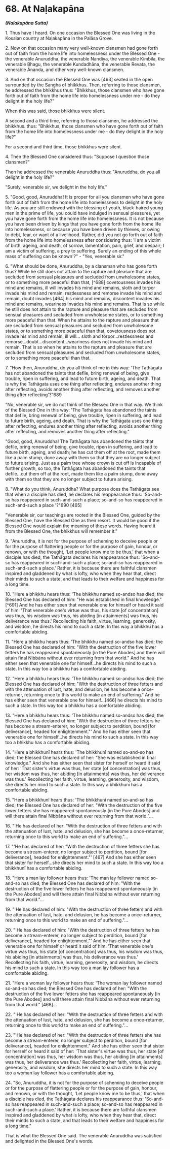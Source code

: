 # 68. At Naḷakapāna
***(Nalakapāna Sutta)***

1\. Thus have I heard. On one occasion the Blessed One was living in the Kosalan country at Naḷakapāna in the Palāsa Grove.

2\. Now on that occasion many very well-known clansmen had gone forth out of faith from the home life into homelessness under the Blessed One - the venerable Anuruddha, the venerable Nandiya, the venerable Kimbila, the venerable Bhagu, the venerable Kundadhāna, the venerable Revata, the venerable Ānanda, and other very well-known clansmen.

3\. And on that occasion the Blessed One was [463] seated in the open surrounded by the Sangha of bhikkhus. Then, referring to those clansmen, he addressed the bhikkhus thus: "Bhikkhus, those clansmen who have gone forth out of faith from the home life into homelessness under me - do they delight in the holy life?"

When this was said, those bhikkhus were silent.

A second and a third time, referring to those clansmen, he addressed the bhikkhus. thus: "Bhikkhus, those clansmen who have gone forth out of faith from the home life into homelessness under me - do they delight in the holy life?"

For a second and third time, those bhikkhus were silent.

4\. Then the Blessed One considered thus: "Suppose I question those clansmen?"

Then he addressed the venerable Anuruddha thus: "Anuruddha, do you all delight in the holy life?"

"Surely, venerable sir, we delight in the holy life."

5\. "Good, good, Anuruddha! It is proper for all you clansmen who have gone forth out of faith from the home life into homelessness to delight in the holy life. As you are still endowed with the blessing of youth, black-haired young men in the prime of life, you could have indulged in sensual pleasures, yet you have gone forth from the home life into homelessness. It is not because
you have been driven by kings that you have gone forth from the home life into homelessness, or because you have been driven by thieves, or owing to debt, fear, or want of a livelihood. Rather, did you not go forth out of faith from the home life into homelessness after considering thus: 'I am a victim of birth, ageing, and death, of sorrow, lamentation, pain, grief, and despair; I am a victim of suffering, a prey to suffering. Surely an ending of this whole mass of suffering can be known'?" - "Yes, venerable sir."

<!--pg-->
6\. "What should be done, Anuruddha, by a clansman who has gone forth thus? While he still does not attain to the rapture and pleasure that are secluded from sensual pleasures and secluded from unwholesome states, or to something more peaceful than that, [^688] covetousness invades his mind and remains, ill will invades his mind and remains, sloth and torpor invade his mind and remain, restlessness and remorse invade his mind and remain, doubt invades [464] his mind and remains, discontent invades his mind and remains, weariness invades his mind and remains. That is so while he still does not attain to the rapture and pleasure that are secluded from sensual pleasures and secluded from unwholesome states, or to something more peaceful than that. When he attains to the rapture and pleasure that are secluded from sensual pleasures and secluded from unwholesome states, or to something more peaceful than that, covetousness does not invade his mind and remain, ill will... sloth and torpor...restlessness and remorse...doubt...discontent...weariness does not invade his mind and remain. That is so when he attains to the rapture and pleasure that are secluded from sensual pleasures and secluded from unwholesome states, or to something more peaceful than that.

7\. "How then, Anuruddha, do you all think of me in this way: 'The Tathāgata has not abandoned the taints that defile, bring renewal of being, give trouble, ripen in suffering, and lead to future birth, ageing, and death. That is why the Tathāgata uses one thing after reflecting, endures another thing after reflecting, avoids another thing after reflecting, and removes another thing after reflecting'?"689

"No, venerable sir, we do not think of the Blessed One in that way. We think of the Blessed One in this way: 'The Tathāgata has abandoned the taints that defile, bring renewal of being, give trouble, ripen in suffering, and lead to future birth, ageing, and
death. That is why the Tathāgata uses one thing after reflecting, endures another thing after reflecting, avoids another thing after reflecting, and removes another thing after reflecting."

"Good, good, Anuruddha! The Tathāgata has abandoned the taints that defile, bring renewal of being, give trouble, ripen in suffering, and lead to future birth, ageing, and death; he has cut them off at the root, made them like a palm stump, done away with them so that they are no longer subject to future arising. Just as a palm tree whose crown is cut off is incapable of further growth, so too, the Tathāgata has abandoned the taints that defile...cut them off at the root, made them like a palm stump, done away with them so that they are no longer subject to future arising.

8\. "What do you think, Anuruddha? What purpose does the Tathāgata see that when a disciple has died, he declares his reappearance thus: 'So-and-so has reappeared in such-and-such a place; so-and-so has reappeared in such-and-such a place '?"690 [465]

"Venerable sir, our teachings are rooted in the Blessed One, guided by the Blessed One, have the Blessed One as their resort. It would be good if the Blessed One would explain the meaning of these words. Having heard it from the Blessed One, the bhikkhus will remember it."

<!--pg-->
9\. "Anuruddha, it is not for the purpose of scheming to deceive people or for the purpose of flattering people or for the purpose of gain, honour, or renown, or with the thought, 'Let people know me to be thus,' that when a disciple has died, the Tathāgata declares his reappearance thus: 'So-and-so has reappeared in such-and-such a place; so-and-so has reappeared in such-and-such a place.' Rather, it is because there are faithful clansmen inspired and gladdened by what is lofty, who when they hear that, direct their minds to such a state, and that leads to their welfare and happiness for a long time.

10\. "Here a bhikkhu hears thus: 'The bhikkhu named so-andso has died; the Blessed One has declared of him: "He was established in final knowledge." [^691] And he has either seen that venerable one for himself or heard it said of him: 'That venerable one's virtue was thus, his state [of concentration] was thus, his wisdom was thus, his abiding [in attainments] was thus, his deliverance was thus.' Recollecting his faith, virtue, learning, generosity, and wisdom, he directs his mind to such a state. In this way a bhikkhu has a comfortable abiding.

11\. "Here a bhikkhu hears thus: 'The bhikkhu named so-andso has died; the Blessed One has declared of him: "With the destruction of the five lower fetters he has reappeared spontaneously [in the Pure Abodes] and there will attain final Nibbāna without ever returning from that world." And he has either seen that venerable one for himself...he directs his mind to such a state. In this way too a bhikkhu has a comfortable abiding.

12\. "Here a bhikkhu hears thus: 'The bhikkhu named so-andso has died; the Blessed One has declared of him: "With the destruction of three fetters and with the attenuation of lust, hate, and delusion, he has become a once-returner, returning once to this world to make an end of suffering." And he has either seen that venerable one for himself...[466] he directs his mind to such a state. In this way too a bhikkhu has a comfortable abiding.

13\. "Here a bhikkhu hears thus: 'The bhikkhu named so-andso has died; the Blessed One has declared of him: "With the destruction of three fetters he has become a stream-enterer, no longer subject to perdition, bound [for deliverance], headed for enlightenment."' And he has either seen that venerable one for himself...he directs his mind to such a state. In this way too a bhikkhu has a comfortable abiding.

14\. "Here a bhikkhunī hears thus: 'The bhikkhunī named so-and-so has died; the Blessed One has declared of her: "She was established in final knowledge." And she has either seen that sister for herself or heard it said of her: 'That sister's virtue was thus, her state [of concentration] was thus, her wisdom was thus, her abiding [in attainments] was thus, her deliverance was thus.' Recollecting her faith, virtue, learning, generosity, and wisdom, she directs her mind to such a state. In this way a bhikkhunī has a comfortable abiding.

15\. "Here a bhikkhunī hears thus: 'The bhikkhunī named so-and-so has died; the Blessed One has declared of her: "With the destruction of the five lower fetters she has reappeared spontaneously [in the Pure Abodes] and will there attain final Nibbāna without ever returning from that world."...

16\. "'He has declared of her: "With the destruction of three fetters and with the attenuation of lust, hate, and delusion, she has become a once-returner, returning once to this world to make an end of suffering."...

17\. "'He has declared of her: "With the destruction of three fetters she has become a stream-enterer, no longer subject to perdition, bound [for deliverance], headed for enlightenment."' [467] And she has either seen that sister for herself...she directs her mind to such a state. In this way too a bhikkhunī has a comfortable abiding.

18\. "Here a man lay follower hears thus: 'The man lay follower named so-and-so has died; the Blessed One has declared of him: "With the destruction of the five lower fetters he has reappeared spontaneously [in the Pure Abodes] and will there attain final Nibbāna without ever returning from that world."...

19\. "'He has declared of him: "With the destruction of three fetters and with the attenuation of lust, hate, and delusion, he has become a once-returner, returning once to this world to make an end of suffering."...

20\. "'He has declared of him: "With the destruction of three fetters he has become a stream-enterer, no longer subject to perdition, bound [for deliverance], headed for enlightenment."' And he has either seen that venerable one for himself or heard it said of him: 'That venerable one's virtue was thus, his state [of concentration] was thus, his wisdom was thus, his abiding [in attainments] was thus, his deliverance was thus.' Recollecting his faith, virtue, learning, generosity, and wisdom, he directs his mind to such a state. In this way too a man lay follower has a comfortable abiding.

21\. "Here a woman lay follower hears thus: 'The woman lay follower named so-and-so has died; the Blessed One has declared of her: "With the destruction of the five lower fetters she has reappeared spontaneously [in the Pure Abodes] and will there attain final Nibbāna without ever returning from that world." [468]...

22\. "'He has declared of her: "With the destruction of three fetters and with the attenuation of lust, hate, and delusion, she has become a once-returner, returning once to this world to make an end of suffering."...

23\. "'He has declared of her: "With the destruction of three fetters she has become a stream-enterer, no longer subject to perdition, bound [for deliverance], headed for enlightenment." And she has either seen that sister for herself or heard it said of her: 'That sister's virtue was thus, her state [of concentration]
was thus, her wisdom was thus, her abiding [in attainments] was thus, her deliverance was thus.' Recollecting her faith, virtue, learning, generosity, and wisdom, she directs her mind to such a state. In this way too a woman lay follower has a comfortable abiding.

24\. "So, Anuruddha, it is not for the purpose of scheming to deceive people or for the purpose of flattering people or for the purpose of gain, honour, and renown, or with the thought, 'Let people know me to be thus,' that when a disciple has died, the Tathāgata declares his reappearance thus: 'So-and-so has reappeared in such-and-such a place; so-and-so has reappeared in such-and-such a place.' Rather, it is because there are faithful clansmen inspired and gladdened by what is lofty, who when they hear that, direct their minds to such a state, and that leads to their welfare and happiness for a long time."

That is what the Blessed One said. The venerable Anuruddha was satisfied and delighted in the Blessed One's words.